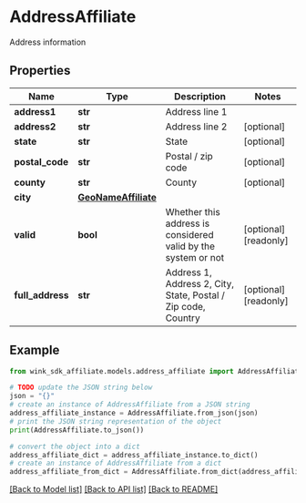 # AddressAffiliate

Address information

## Properties

Name | Type | Description | Notes
------------ | ------------- | ------------- | -------------
**address1** | **str** | Address line 1 | 
**address2** | **str** | Address line 2 | [optional] 
**state** | **str** | State | [optional] 
**postal_code** | **str** | Postal / zip code | [optional] 
**county** | **str** | County | [optional] 
**city** | [**GeoNameAffiliate**](GeoNameAffiliate.md) |  | 
**valid** | **bool** | Whether this address is considered valid by the system or not | [optional] [readonly] 
**full_address** | **str** | Address 1, Address 2, City, State, Postal / Zip code, Country | [optional] [readonly] 

## Example

```python
from wink_sdk_affiliate.models.address_affiliate import AddressAffiliate

# TODO update the JSON string below
json = "{}"
# create an instance of AddressAffiliate from a JSON string
address_affiliate_instance = AddressAffiliate.from_json(json)
# print the JSON string representation of the object
print(AddressAffiliate.to_json())

# convert the object into a dict
address_affiliate_dict = address_affiliate_instance.to_dict()
# create an instance of AddressAffiliate from a dict
address_affiliate_from_dict = AddressAffiliate.from_dict(address_affiliate_dict)
```
[[Back to Model list]](../README.md#documentation-for-models) [[Back to API list]](../README.md#documentation-for-api-endpoints) [[Back to README]](../README.md)



